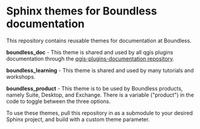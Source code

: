 Sphinx themes for Boundless documentation
========================================

This repository contains reusable themes for documentation at Boundless.

**boundless_doc** - This theme is shared and used by all qgis plugins documentation through the [qgis-plugins-documentation repository](https://github.com/boundlessgeo/qgis-plugins-documentation).

**boundless_learning** - This theme is shared and used by many tutorials and workshops.

**boundless_product** - This theme is to be used by Boundless products, namely Suite, Desktop, and Exchange. There is a variable ("product") in the code to toggle between the three options.

To use these themes, pull this repository in as a submodule to your desired Sphinx project, and build with a custom theme parameter.